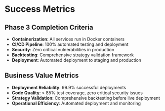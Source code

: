 # Success Metrics

## Phase 3 Completion Criteria
- **Containerization**: All services run in Docker containers
- **CI/CD Pipeline**: 100% automated testing and deployment
- **Security**: Zero critical vulnerabilities in production
- **Backtesting**: Comprehensive strategy validation framework
- **Deployment**: Automated deployment to staging and production

## Business Value Metrics
- **Deployment Reliability**: 99.9% successful deployments
- **Code Quality**: > 85% test coverage, zero critical security issues
- **Strategy Validation**: Comprehensive backtesting before live deployment
- **Operational Efficiency**: Automated deployment and monitoring

